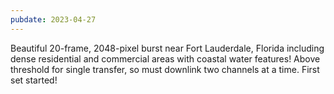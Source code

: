 ```yaml
---
pubdate: 2023-04-27
---
```

Beautiful 20-frame, 2048-pixel burst near Fort Lauderdale, Florida including dense residential and commercial areas with coastal water features!  Above threshold for single transfer, so must downlink two channels at a time.  First set started!
